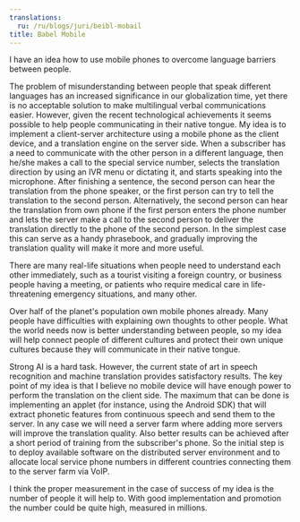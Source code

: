 ```yaml
---
translations:
  ru: /ru/blogs/juri/beibl-mobail
title: Babel Mobile
---
```

I have an idea how to use mobile phones to overcome language barriers between people.

The problem of misunderstanding between people that speak different languages has an increased significance in our globalization time, yet there is no acceptable solution to make multilingual verbal communications easier. However, given the recent technological achievements it seems possible to help people communicating in their native tongue. My idea is to implement a client-server architecture using a mobile phone as the client device, and a translation engine on the server side. When a subscriber has a need to communicate with the other person in a different language, then he/she makes a call to the special service number, selects the translation direction by using an IVR menu or dictating it, and starts speaking into the microphone. After finishing a sentence, the second person can hear the translation from the phone speaker, or the first person can try to tell the translation to the second person. Alternatively, the second person can hear the translation from own phone if the first person enters the phone number and lets the server make a call to the second person to deliver the translation directly to the phone of the second person. In the simplest case this can serve as a handy phrasebook, and gradually improving the translation quality will make it more and more useful.

There are many real-life situations when people need to understand each other immediately, such as a tourist visiting a foreign country, or business people having a meeting, or patients who require medical care in life-threatening emergency situations, and many other.

Over half of the planet's population own mobile phones already. Many people have difficulties with explaining own thoughts to other people. What the world needs now is better understanding between people, so my idea will help connect people of different cultures and protect their own unique cultures because they will communicate in their native tongue.

Strong AI is a hard task. However, the current state of art in speech recognition and machine translation provides satisfactory results. The key point of my idea is that I believe no mobile device will have enough power to perform the translation on the client side. The maximum that can be done is implementing an applet (for instance, using the Android SDK) that will extract phonetic features from continuous speech and send them to the server. In any case we will need a server farm where adding more servers will improve the translation quality. Also better results can be achieved after a short period of training from the subscriber's phone. So the initial step is to deploy available software on the distributed server environment and to allocate local service phone numbers in different countries connecting them to the server farm via VoIP.

I think the proper measurement in the case of success of my idea is the number of people it will help to. With good implementation and promotion the number could be quite high, measured in millions.
